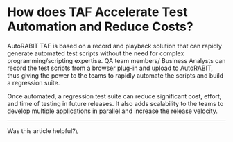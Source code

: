# How does TAF Accelerate Test Automation and Reduce Costs?

AutoRABIT TAF is based on a record and playback solution that can rapidly generate automated test scripts without the need for complex programming/scripting expertise. QA team members/ Business Analysts can record the test scripts from a browser plug-in and upload to AutoRABIT, thus giving the power to the teams to rapidly automate the scripts and build a regression suite.&#x20;

Once automated, a regression test suite can reduce significant cost, effort, and time of testing in future releases. It also adds scalability to the teams to develop multiple applications in parallel and increase the release velocity.

***

Was this article helpful?\
